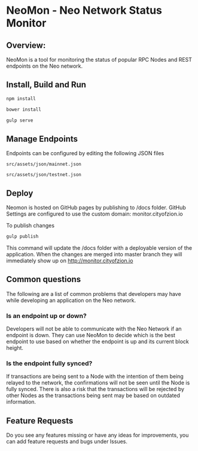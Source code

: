 # NeoMon - Neo Network Status Monitor

## Overview:

NeoMon is a tool for monitoring the status of popular RPC Nodes and REST endpoints on the Neo network.

## Install, Build and Run

```cmd
npm install
```

```cmd
bower install
```

```cmd
gulp serve
```

## Manage Endpoints

Endpoints can be configured by editing the following JSON files

```
src/assets/json/mainnet.json
```

```
src/assets/json/testnet.json
```

## Deploy

Neomon is hosted on GitHub pages by publishing to /docs folder. GitHub Settings are configured to use the custom domain: monitor.cityofzion.io

To publish changes
```cmd
gulp publish
```

This command will update the /docs folder with a deployable version of the application. When the changes are merged into master branch they will immediately show up on http://monitor.cityofzion.io



## Common questions

The following are a list of common problems that developers may have while developing an application on the Neo network.

### Is an endpoint up or down? 

Developers will not be able to communicate with the Neo Network if an endpoint is down. They can use NeoMon to decide which is the best endpoint to use based on whether the endpoint is up and its current block height.

### Is the endpoint fully synced?  

If transactions are being sent to a Node with the intention of them being relayed to the network, the confirmations will not be seen until the Node is fully synced. There is also a risk that the transactions will be rejected by other Nodes as the transactions being sent may be based on outdated information.

## Feature Requests

Do you see any features missing or have any ideas for improvements, you can add feature requests and bugs under Issues.
